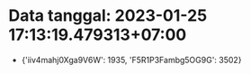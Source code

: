 # Data tanggal: 2023-01-25 17:13:19.479313+07:00

* {'iiv4mahj0Xga9V6W': 1935, 'F5R1P3Fambg5OG9G': 3502}
